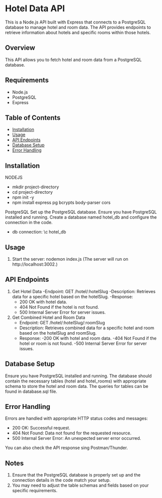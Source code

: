 # Hotel Data API

This is a Node.js API built with Express that connects to a PostgreSQL database to manage hotel and room data. The API provides endpoints to retrieve information about hotels and specific rooms within those hotels.

## Overview

This API allows you to fetch hotel and room data from a PostgreSQL database.

## Requirements

- Node.js
- PostgreSQL
- Express

## Table of Contents

- [Installation](#installation)
- [Usage](#usage)
- [API Endpoints](#api-endpoints)
- [Database Setup](#database-setup)
- [Error Handling](#error-handling)

## Installation
NODEJS
- mkdir project-directory
- cd project-directory
- npm init -y
- npm install express pg bcrypts body-parser cors 

PostgreSQL
Set up the PostgreSQL database. Ensure you have PostgreSQL installed and running. Create a database named hotel_db and configure the connection in the code.
- db connection: \c hotel_db

## Usage
1. Start the server: nodemon index.js
(The server will run on http://localhost:3002.)
   
## API Endpoints
1. Get Hotel Data
   -Endpoint: GET /hotel/:hotelSlug
   -Description: Retrieves data for a specific hotel based on the hotelSlug.
   -Response:
      - 200 OK with hotel data.
      - 404 Not Found if the hotel is not found.
      - 500 Internal Server Error for server issues.
2. Get Combined Hotel and Room Data
   - Endpoint: GET /hotel/:hotelSlug/:roomSlug
   - Description: Retrieves combined data for a specific hotel and room based on the hotelSlug and roomSlug.
   - Response:
      -200 OK with hotel and room data.
      -404 Not Found if the hotel or room is not found.
      -500 Internal Server Error for server issues.

## Database Setup
Ensure you have PostgreSQL installed and running. The database should contain the necessary tables (hotel and hotel_rooms) with appropriate schema to store the hotel and room data. The queries for tables can be found in database.sql file.

## Error Handling
Errors are handled with appropriate HTTP status codes and messages:

- 200 OK: Successful request.
- 404 Not Found: Data not found for the requested resource.
- 500 Internal Server Error: An unexpected server error occurred.

You can also check the API response sing Postman/Thunder.

## Notes
1. Ensure that the PostgreSQL database is properly set up and the connection details in the code match your setup.
2. You may need to adjust the table schemas and fields based on your specific requirements.
